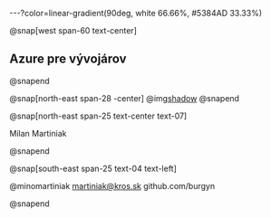 ---?color=linear-gradient(90deg, white 66.66%, #5384AD 33.33%)

@snap[west span-60 text-center]
## Azure pre vývojárov
@snapend

@snap[north-east span-28 -center]
@img[shadow](AzureForDevelopers/assets/img/avatar.jpg)
@snapend


@snap[north-east span-25 text-center text-07]

Milan Martiniak

@snapend

@snap[south-east span-25 text-04 text-left]


@minomartiniak
martiniak@kros.sk
github.com/burgyn

@snapend